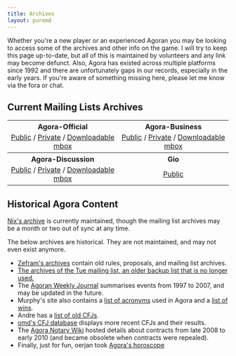 ```yaml
---
title: Archives
layout: puremd
---
```


Whether you're a new player or an experienced Agoran you may be looking to access some of the archives and other info on the game. I will try to keep this page up-to-date, but all of this is maintained by volunteers and any link may become defunct. Also, Agora has existed across multiple platforms since 1992 and there are unfortunately gaps in our records, especially in the early years. If you're aware of something missing here, please let me know via the fora or chat.

## Current Mailing Lists Archives

<style>
table {
    min-width: 70%;
    text-align: center;
}
td {
    padding: 0% 1% 1% 1%;
    text-align: center;
}
</style>
<table>
    <tr>
        <th>Agora-Official</th>
        <th>Agora-Business</th>
    </tr>
    <tr>
        <td><a href="http://www.mail-archive.com/agora-official@agoranomic.org/info.html">Public</a> / <a href="https://mailman.agoranomic.org/cgi-bin/mailman/private/agora-official/">Private</a> / <a href="https://agora:nomic@mailman.agoranomic.org/archives/agora-official.mbox">Downloadable mbox</a></td>
        <td><a href="http://www.mail-archive.com/agora-business@agoranomic.org/info.html">Public</a> / <a href="https://mailman.agoranomic.org/cgi-bin/mailman/private/agora-business/">Private</a> / <a href="https://agora:nomic@mailman.agoranomic.org/archives/agora-business.mbox">Downloadable mbox</a></td>
    </tr>
    <tr>
        <th>Agora-Discussion</th>
        <th>Gio</th>
    </tr>
    <tr>
        <td><a href="http://www.mail-archive.com/agora-discussion@agoranomic.org/info.html">Public</a> / <a href="https://mailman.agoranomic.org/cgi-bin/mailman/private/agora-discussion/">Private</a> / <a href="https://agora:nomic@mailman.agoranomic.org/archives/agora-discussion.mbox">Downloadable mbox</a></td>
        <td><a href="https://agoranomic.groups.io/g/main/topics">Public</a></td>
    </tr>
</table>

## Historical Agora Content

[Nix's archive](<https://cloud.nullarch.com/d/d437c7b3b0bd40239412/>) is currently maintained, though the mailing list archives may be a month or two out of sync at any time.

The below archives are historical. They are not maintained, and may not even exist anymore.

- [Zefram's archives](<https://www.fysh.org/~zefram/agora/>) contain old rules, proposals, and mailing list archives.
- [The archives of the Tue mailing list, an older backup list that is no longer used.](<https://listserver.tue.nl/pipermail/agora/>)
- The [Agoran Weekly Journal](<https://zenith.homelinux.net/awj.php>) summarises events from 1997 to 2007, and may be updated in the future.
- Murphy's site also contains a [list of acronyms](<https://zenith.homelinux.net/agora_acronyms.php>) used in Agora and a [list of wins](<https://zenith.homelinux.net/agora_winners.php>).
- Andre has a [list of old CFJs](<https://web.archive.org/web/20130115221259/http://www.win.tue.nl/~engels/stare.txt>).
- [omd's CFJ database](<https://cfj.qoid.us>) displays more recent CFJs and their results.
- The [Agora Notary Wiki](<https://agora-notary.wikidot.com/>) hosted details about contracts from late 2008 to early 2010 (and became obsolete when contracts were repealed).
- Finally, just for fun, oerjan took [Agora's horoscope](<https://home.nvg.org/~oerjan/agora-horoscope/>)

